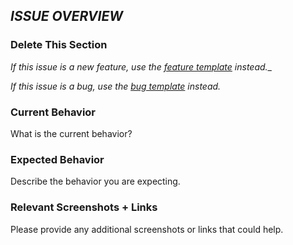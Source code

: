## _ISSUE OVERVIEW_


### Delete This Section
_If this issue is a new feature, use the [_feature template_](https://github.com/DoSomething/phoenix-next/issues/new?template=feature.md) instead.__

_If this issue is a bug, use the [_bug template_](https://github.com/DoSomething/phoenix-next/issues/new?template=bug.md) instead._


### Current Behavior
What is the current behavior?


### Expected Behavior
Describe the behavior you are expecting.


### Relevant Screenshots + Links
Please provide any additional screenshots or links that could help.
